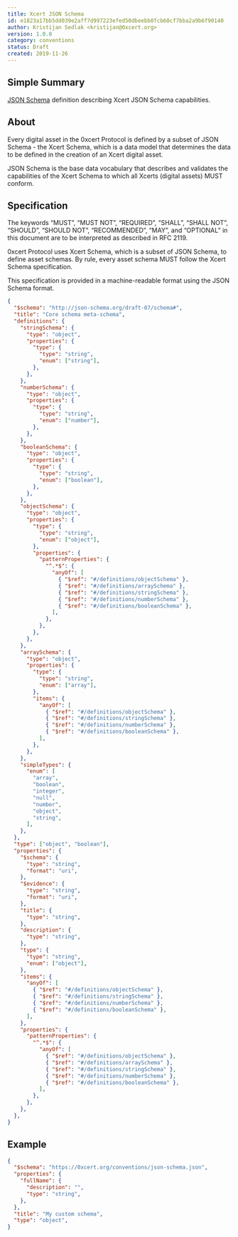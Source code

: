 ```yaml
---
title: Xcert JSON Schema
id: e1823a17bb5dd039e2aff7d997223efed50dbeebb0fcb60cf7bba2a9b6f90140
author: Kristijan Sedlak <kristijan@0xcert.org>
version: 1.0.0
category: conventions
status: Draft
created: 2019-11-26
---
```


## Simple Summary

[JSON Schema](https://json-schema.org/) definition describing Xcert JSON Schema capabilities.

## About

Every digital asset in the 0xcert Protocol is defined by a subset of JSON Schema - the Xcert Schema, which is a data model that determines the data to be defined in the creation of an Xcert digital asset.

JSON Schema is the base data vocabulary that describes and validates the capabilities of the Xcert Schema to which all Xcerts (digital assets) MUST conform.

## Specification

The keywords “MUST”, “MUST NOT”, “REQUIRED”, “SHALL”, “SHALL NOT”, “SHOULD”, “SHOULD NOT”, “RECOMMENDED”, “MAY”, and “OPTIONAL” in this document are to be interpreted as described in RFC 2119.

0xcert Protocol uses Xcert Schema, which is a subset of JSON Schema, to define asset schemas. By rule, every asset schema MUST follow the Xcert Schema specification.

This specification is provided in a machine-readable format using the JSON Schema format.

```json
{
  "$schema": "http://json-schema.org/draft-07/schema#",
  "title": "Core schema meta-schema",
  "definitions": {
    "stringSchema": {
      "type": "object",
      "properties": {
        "type": {
          "type": "string",
          "enum": ["string"],
        },
      },
    },
    "numberSchema": {
      "type": "object",
      "properties": {
        "type": {
          "type": "string",
          "enum": ["number"],
        },
      },
    },
    "booleanSchema": {
      "type": "object",
      "properties": {
        "type": {
          "type": "string",
          "enum": ["boolean"],
        },
      },
    },
    "objectSchema": {
      "type": "object",
      "properties": {
        "type": {
          "type": "string",
          "enum": ["object"],
        },
        "properties": {
          "patternProperties": {
            "^.*$": {
              "anyOf": [
                { "$ref": "#/definitions/objectSchema" },
                { "$ref": "#/definitions/arraySchema" },
                { "$ref": "#/definitions/stringSchema" },
                { "$ref": "#/definitions/numberSchema" },
                { "$ref": "#/definitions/booleanSchema" },
              ],
            },
          },
        },
      },
    },
    "arraySchema": {
      "type": "object",
      "properties": {
        "type": {
          "type": "string",
          "enum": ["array"],
        },
        "items": {
          "anyOf": [
            { "$ref": "#/definitions/objectSchema" },
            { "$ref": "#/definitions/stringSchema" },
            { "$ref": "#/definitions/numberSchema" },
            { "$ref": "#/definitions/booleanSchema" },
          ],
        },
      },
    },
    "simpleTypes": {
      "enum": [
        "array",
        "boolean",
        "integer",
        "null",
        "number",
        "object",
        "string",
      ],
    },
  },
  "type": ["object", "boolean"],
  "properties": {
    "$schema": {
      "type": "string",
      "format": "uri",
    },
    "$evidence": {
      "type": "string",
      "format": "uri",
    },
    "title": {
      "type": "string",
    },
    "description": {
      "type": "string",
    },
    "type": {
      "type": "string",
      "enum": ["object"],
    },
    "items": {
      "anyOf": [
        { "$ref": "#/definitions/objectSchema" },
        { "$ref": "#/definitions/stringSchema" },
        { "$ref": "#/definitions/numberSchema" },
        { "$ref": "#/definitions/booleanSchema" },
      ],
    },
    "properties": {
      "patternProperties": {
        "^.*$": {
          "anyOf": [
            { "$ref": "#/definitions/objectSchema" },
            { "$ref": "#/definitions/arraySchema" },
            { "$ref": "#/definitions/stringSchema" },
            { "$ref": "#/definitions/numberSchema" },
            { "$ref": "#/definitions/booleanSchema" },
          ],
        },
      },
    },
  },
}
```

## Example

```json
{
  "$schema": "https://0xcert.org/conventions/json-schema.json",
  "properties": {
    "fullName": {
      "description": "",
      "type": "string",
    },
  },
  "title": "My custom schema",
  "type": "object",
}
```
